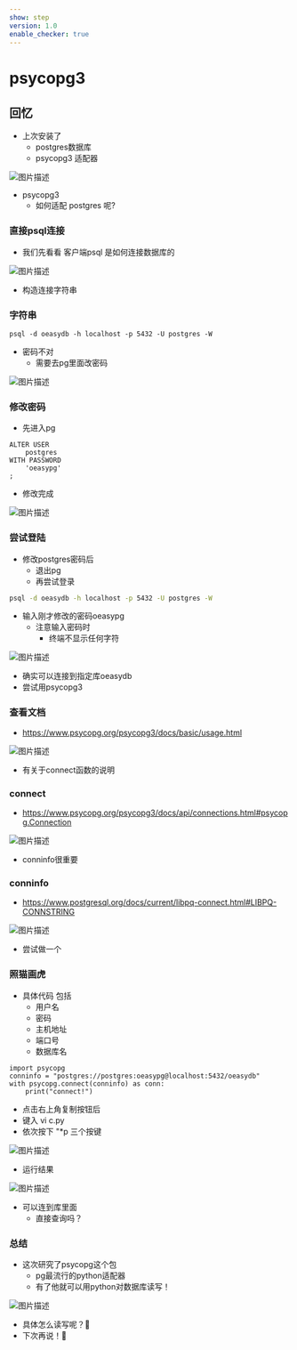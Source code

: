 ```yaml
---
show: step
version: 1.0
enable_checker: true
---
```


# psycopg3

## 回忆

- 上次安装了
	- postgres数据库
	- psycopg3 适配器 

![图片描述](https://doc.shiyanlou.com/courses/uid1190679-20221229-1672308400769)

- psycopg3 
	- 如何适配 postgres 呢?

### 直接psql连接

- 我们先看看 客户端psql 是如何连接数据库的

![图片描述](https://doc.shiyanlou.com/courses/uid1190679-20221229-1672308861162)

- 构造连接字符串

### 字符串

```shell
psql -d oeasydb -h localhost -p 5432 -U postgres -W 
```

- 密码不对
	- 需要去pg里面改密码

![图片描述](https://doc.shiyanlou.com/courses/uid1190679-20221229-1672309154434)

### 修改密码

- 先进入pg

```
ALTER USER 
    postgres 
WITH PASSWORD 
    'oeasypg'
;
```

- 修改完成

![图片描述](https://doc.shiyanlou.com/courses/uid1190679-20240524-1716536873655)

### 尝试登陆

- 修改postgres密码后
	- 退出pg
	- 再尝试登录

```zsh
psql -d oeasydb -h localhost -p 5432 -U postgres -W 
```

- 输入刚才修改的密码oeasypg
	- 注意输入密码时
		- 终端不显示任何字符

![图片描述](https://doc.shiyanlou.com/courses/uid1190679-20240524-1716536935267)

- 确实可以连接到指定库oeasydb
- 尝试用psycopg3

### 查看文档

- https://www.psycopg.org/psycopg3/docs/basic/usage.html

![图片描述](https://doc.shiyanlou.com/courses/uid1190679-20221229-1672319733771)

- 有关于connect函数的说明

### connect

- https://www.psycopg.org/psycopg3/docs/api/connections.html#psycopg.Connection

![图片描述](https://doc.shiyanlou.com/courses/uid1190679-20221229-1672319913490)

- conninfo很重要

### conninfo

- https://www.postgresql.org/docs/current/libpq-connect.html#LIBPQ-CONNSTRING

![图片描述](https://doc.shiyanlou.com/courses/uid1190679-20221229-1672320149228)

- 尝试做一个

### 照猫画虎

- 具体代码 包括
	- 用户名
	- 密码
	- 主机地址
	- 端口号
	- 数据库名

```
import psycopg
conninfo = "postgres://postgres:oeasypg@localhost:5432/oeasydb"
with psycopg.connect(conninfo) as conn:
    print("connect!")
```

- 点击右上角复制按钮后
- 键入 vi c.py
- 依次按下 "*p 三个按键

![图片描述](https://doc.shiyanlou.com/courses/uid1190679-20230123-1674441091796)

- 运行结果

![图片描述](https://doc.shiyanlou.com/courses/uid1190679-20221229-1672320357814)

- 可以连到库里面
	- 直接查询吗？

### 总结

- 这次研究了psycopg这个包
	- pg最流行的python适配器
	- 有了他就可以用python对数据库读写！

![图片描述](https://doc.shiyanlou.com/courses/uid1190679-20221229-1672309582787)

- 具体怎么读写呢？🤔
- 下次再说！👋